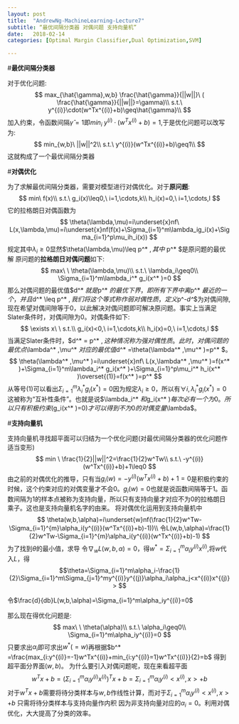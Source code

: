 ```yaml
---
layout: post
title:  "AndrewNg-MachineLearning-Lecture7"
subtitle: “最优间隔分类器 对偶问题 支持向量机”
date:   2018-02-14
categories: [Optimal Margin Classifier,Dual Optimization,SVM]

---
```

<script type="text/x-mathjax-config"> MathJax.Hub.Config({ tex2jax: {inlineMath: [['$','$'],['\\(','\\)']]} }); </script> <script type="text/javascript" async src="https://cdn.mathjax.org/mathjax/latest/MathJax.js?config=TeX-MML-AM_CHTML"> </script>

#**最优间隔分类器**

对于优化问题:
$$
max_{\hat{\gamma},w,b} \frac{\hat{\gamma}}{||w||}\ ( \frac{\hat{\gamma}}{||w||}=\gamma)\\
s.t.\ y^{(i)}\cdot(w^Tx^{(i)}+b)\geq\hat{\gamma}\\
$$
加入约束，令函数间隔$\hat{\gamma}=1$即$min_{i}\ y^{(i)}\cdot(w^Tx^{(i)}+b)=1$,于是优化问题可以改写为:
$$
min_{w,b}\ ||w||^2\\
s.t.\ y^{(i)}(w^Tx^{(i)}+b)\geq1\\
$$
这就构成了一个最优间隔分类器

#**对偶优化**

为了求解最优间隔分类器，需要对模型进行对偶优化。对于**原问题**:
$$
min\ f(x)\\
s.t.\  g_i(x)\leq0,\ i=1,\cdots,k\\
h_i(x)=0,\ i=1,\cdots,l
$$
它的拉格朗日对偶函数为
$$
\theta(\lambda,\mu)=i\underset{x}nf\ L(x,\lambda,\mu)=i\underset{x}nf(f(x)+\Sigma_{i=1}^m\lambda_ig_i(x)+\Sigma_{i=1}^p\mu_ih_i(x))
$$
规定其中$\lambda_i\geq0$显然$\theta(\lambda,\mu)\leq p^* $,其中$ p^* $是原问题的最优解
原问题的**拉格朗日对偶问题**如下:
$$
max\ \ \theta(\lambda,\mu)\\
s.t.\  \lambda_i\geq0\\
 \Sigma_{i=1}^m\lambda_i^* g_i(x^* )=0
$$
那么对偶问题的最优值$d^* $就是$p^* $的最优下界，即所有下界中离$p^* $最近的一个，并且$d^* \leq p^* $,我们将这个等式称作弱对偶性质，定义$p^*-d^*$为对偶间隙,现在希望对偶间隙等于0，以此解决对偶问题即可解决原问题。事实上当满足Slater条件时，对偶间隙为0。对偶条件如下:
$$
\exists x\ \ s.t.\\
 g_i(x)<0,\ i=1,\cdots,k\\
 h_i(x)=0,\ i=1,\cdots,l
$$
当满足Slater条件时，$d^* = p^* $,这种情况称为强对偶性质。此时，对偶问题的最优点$\lambda^* ,\mu^* $对应的最优值$d^* =\theta(\lambda^* ,\mu^* )=p^* $。
$$
\theta(\lambda^* ,\mu^* )=i\underset{x}nf\ L(x,\lambda^* ,\mu^* )=f(x^* )+\Sigma_{i=1}^m\lambda_i^* g_i(x^* )+\Sigma_{i=1}^p\mu_i^* h_i(x^* )\overset{(1)}=f(x^* )=p^*
$$
从等号(1)可以看出$\Sigma_{i=1}^m\lambda_i^* g_i(x^* )=0$因为规定$\lambda_i\geq0$，所以有$\forall i,\lambda_i^* g_i(x^* )=0$这被称为“互补性条件”。也就是说$\lambda_i^* $和$g_i(x^* )$每次必有一个为0。所以只有积极约束$(g_i(x^* )=0)$才可以得到不为0的对偶变量$\lambda$。

#**支持向量机**

支持向量机寻找超平面可以归结为一个优化问题(对最优间隔分类器的优化问题作适当变形)
$$
min \ \frac{1}{2}||w||^2=\frac{1}{2}w^Tw\\
s.t.\ -y^{(i)}(w^Tx^{(i)}+b)+1\leq0
$$
由之前的对偶优化的推导，只有当$g_i(w)=-y^{(i)}(w^Tx^{(i)}+b)+1=0$是积极约束的时候，这个约束对应的对偶变量才不会$0$。$g_i(w)=0$也就是说函数间隔等于1。函数间隔为1的样本点被称为支持向量，所以只有支持向量才对应不为0的拉格朗日乘子。这也是支持向量机名字的由来。
将对偶优化运用到支持向量机中
$$
\theta(w,b,\alpha)=i\underset{w}nf(\frac{1}{2}w^Tw-\Sigma_{i=1}^{m}\alpha_i(y^{(i)}(w^Tx^{(i)}+b)-1))\\
令L(w,b,\alpha)=\frac{1}{2}w^Tw-\Sigma_{i=1}^{m}\alpha_i(y^{(i)}(w^Tx^{(i)}+b)-1)
$$
为了找到$\theta$的最小值，求导
令$\nabla_wL(w,b,\alpha)=0$，得$w^* =\Sigma_{i=1}^m\alpha_iy^{(i)}x^{(i)}$,将$w$代入$L$，得
$$\theta=\Sigma_{i=1}^m\alpha_i-\frac{1}{2}\Sigma_{i=1}^m\Sigma_{j=1}^my^{(i)}y^{(j)}\alpha_i\alpha_j<x^{(i)}x^{(j)}>
$$

令$\frac{d}{db}L(w,b,\alpha)=\Sigma_{i=1}^m\alpha_iy^{(i)}=0$

那么现在得优化问题是:
$$
max\ \ \theta(\alpha)\\
s.t.\  \alpha_i\geq0\\
\Sigma_{i=1}^m\alpha_iy^{(i)}=0
$$
只要求出$\alpha_i$即可求出$w^* (=w)$再根据$b^* =\frac{max_{i:y^{(i)}=-1}w^Tx^{(i)}+min_{i:y^{(i)}=1}w^Tx^{(i)}}{2}=b$
得到超平面分界面$(w,b)$。
为什么要引入对偶问题呢，现在来看超平面
$$
w^Tx+b=(\Sigma_{i=1}^m\alpha_iy^{(i)}x^{(i)})^Tx+b=\Sigma_{i=1}^m\alpha_iy^{(i)}<x^{(i)},x>+b
$$
对于$w^Tx+b$需要将待分类样本与$w,b$作线性计算，而对于$\Sigma_{i=1}^m\alpha_iy^{(i)}<x^{(i)},x>+b$
只需将待分类样本与支持向量作内积
因为非支持向量对应的$\alpha_i=0$。利用对偶优化，大大提高了分类的效率。
